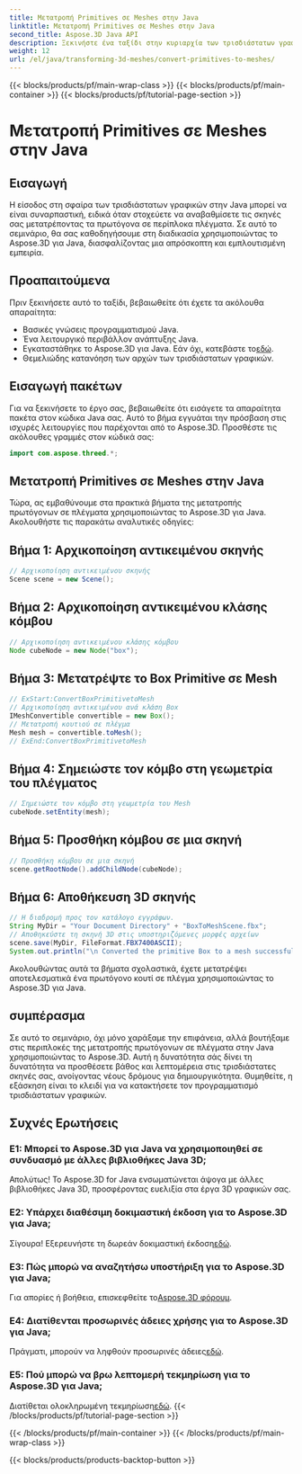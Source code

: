 ```yaml
---
title: Μετατροπή Primitives σε Meshes στην Java
linktitle: Μετατροπή Primitives σε Meshes στην Java
second_title: Aspose.3D Java API
description: Ξεκινήστε ένα ταξίδι στην κυριαρχία των τρισδιάστατων γραφικών με το Aspose.3D για Java - μετατρέψτε αβίαστα τα πρωτόγονα σε μαγευτικά πλέγματα. Αυξήστε την εμπειρία κωδικοποίησης τώρα!
weight: 12
url: /el/java/transforming-3d-meshes/convert-primitives-to-meshes/
---
```


{{< blocks/products/pf/main-wrap-class >}}
{{< blocks/products/pf/main-container >}}
{{< blocks/products/pf/tutorial-page-section >}}

# Μετατροπή Primitives σε Meshes στην Java

## Εισαγωγή
Η είσοδος στη σφαίρα των τρισδιάστατων γραφικών στην Java μπορεί να είναι συναρπαστική, ειδικά όταν στοχεύετε να αναβαθμίσετε τις σκηνές σας μετατρέποντας τα πρωτόγονα σε περίπλοκα πλέγματα. Σε αυτό το σεμινάριο, θα σας καθοδηγήσουμε στη διαδικασία χρησιμοποιώντας το Aspose.3D για Java, διασφαλίζοντας μια απρόσκοπτη και εμπλουτισμένη εμπειρία.
## Προαπαιτούμενα
Πριν ξεκινήσετε αυτό το ταξίδι, βεβαιωθείτε ότι έχετε τα ακόλουθα απαραίτητα:
- Βασικές γνώσεις προγραμματισμού Java.
- Ένα λειτουργικό περιβάλλον ανάπτυξης Java.
-  Εγκαταστάθηκε το Aspose.3D για Java. Εάν όχι, κατεβάστε το[εδώ](https://releases.aspose.com/3d/java/).
- Θεμελιώδης κατανόηση των αρχών των τρισδιάστατων γραφικών.
## Εισαγωγή πακέτων
Για να ξεκινήσετε το έργο σας, βεβαιωθείτε ότι εισάγετε τα απαραίτητα πακέτα στον κώδικα Java σας. Αυτό το βήμα εγγυάται την πρόσβαση στις ισχυρές λειτουργίες που παρέχονται από το Aspose.3D. Προσθέστε τις ακόλουθες γραμμές στον κώδικά σας:
```java
import com.aspose.threed.*;
```
## Μετατροπή Primitives σε Meshes στην Java
Τώρα, ας εμβαθύνουμε στα πρακτικά βήματα της μετατροπής πρωτόγονων σε πλέγματα χρησιμοποιώντας το Aspose.3D για Java. Ακολουθήστε τις παρακάτω αναλυτικές οδηγίες:
## Βήμα 1: Αρχικοποίηση αντικειμένου σκηνής
```java
// Αρχικοποίηση αντικειμένου σκηνής
Scene scene = new Scene();
```
## Βήμα 2: Αρχικοποίηση αντικειμένου κλάσης κόμβου
```java
// Αρχικοποίηση αντικειμένου κλάσης κόμβου
Node cubeNode = new Node("box");
```
## Βήμα 3: Μετατρέψτε το Box Primitive σε Mesh
```java
// ExStart:ConvertBoxPrimitivetoMesh
// Αρχικοποίηση αντικειμένου ανά κλάση Box
IMeshConvertible convertible = new Box();
// Μετατροπή κουτιού σε πλέγμα
Mesh mesh = convertible.toMesh();
// ExEnd:ConvertBoxPrimitivetoMesh
```
## Βήμα 4: Σημειώστε τον κόμβο στη γεωμετρία του πλέγματος
```java
// Σημειώστε τον κόμβο στη γεωμετρία του Mesh
cubeNode.setEntity(mesh);
```
## Βήμα 5: Προσθήκη κόμβου σε μια σκηνή
```java
// Προσθήκη κόμβου σε μια σκηνή
scene.getRootNode().addChildNode(cubeNode);
```
## Βήμα 6: Αποθήκευση 3D σκηνής
```java
// Η διαδρομή προς τον κατάλογο εγγράφων.
String MyDir = "Your Document Directory" + "BoxToMeshScene.fbx";
// Αποθηκεύστε τη σκηνή 3D στις υποστηριζόμενες μορφές αρχείων
scene.save(MyDir, FileFormat.FBX7400ASCII);
System.out.println("\n Converted the primitive Box to a mesh successfully.\nFile saved at " + MyDir);
```
Ακολουθώντας αυτά τα βήματα σχολαστικά, έχετε μετατρέψει αποτελεσματικά ένα πρωτόγονο κουτί σε πλέγμα χρησιμοποιώντας το Aspose.3D για Java.
## συμπέρασμα
Σε αυτό το σεμινάριο, όχι μόνο χαράξαμε την επιφάνεια, αλλά βουτήξαμε στις περιπλοκές της μετατροπής πρωτόγονων σε πλέγματα στην Java χρησιμοποιώντας το Aspose.3D. Αυτή η δυνατότητα σάς δίνει τη δυνατότητα να προσθέσετε βάθος και λεπτομέρεια στις τρισδιάστατες σκηνές σας, ανοίγοντας νέους δρόμους για δημιουργικότητα. Θυμηθείτε, η εξάσκηση είναι το κλειδί για να κατακτήσετε τον προγραμματισμό τρισδιάστατων γραφικών.
## Συχνές Ερωτήσεις
### Ε1: Μπορεί το Aspose.3D για Java να χρησιμοποιηθεί σε συνδυασμό με άλλες βιβλιοθήκες Java 3D;
Απολύτως! Το Aspose.3D for Java ενσωματώνεται άψογα με άλλες βιβλιοθήκες Java 3D, προσφέροντας ευελιξία στα έργα 3D γραφικών σας.
### Ε2: Υπάρχει διαθέσιμη δοκιμαστική έκδοση για το Aspose.3D για Java;
 Σίγουρα! Εξερευνήστε τη δωρεάν δοκιμαστική έκδοση[εδώ](https://releases.aspose.com/).
### Ε3: Πώς μπορώ να αναζητήσω υποστήριξη για το Aspose.3D για Java;
 Για απορίες ή βοήθεια, επισκεφθείτε το[Aspose.3D φόρουμ](https://forum.aspose.com/c/3d/18).
### Ε4: Διατίθενται προσωρινές άδειες χρήσης για το Aspose.3D για Java;
 Πράγματι, μπορούν να ληφθούν προσωρινές άδειες[εδώ](https://purchase.aspose.com/temporary-license/).
### Ε5: Πού μπορώ να βρω λεπτομερή τεκμηρίωση για το Aspose.3D για Java;
 Διατίθεται ολοκληρωμένη τεκμηρίωση[εδώ](https://reference.aspose.com/3d/java/).
{{< /blocks/products/pf/tutorial-page-section >}}

{{< /blocks/products/pf/main-container >}}
{{< /blocks/products/pf/main-wrap-class >}}

{{< blocks/products/products-backtop-button >}}
